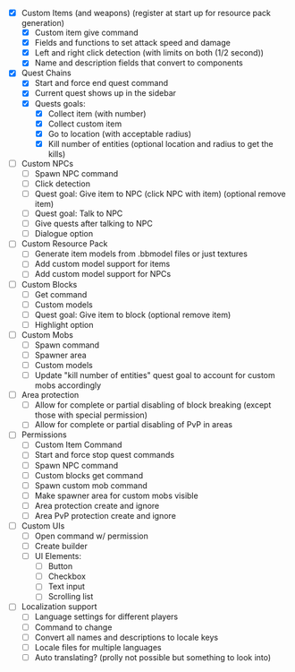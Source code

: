 
 - [x] Custom Items (and weapons) (register at start up for resource pack generation)
   - [x] Custom item give command
   - [x] Fields and functions to set attack speed and damage
   - [x] Left and right click detection (with limits on both (1/2 second))
   - [x] Name and description fields that convert to components
 - [x] Quest Chains
   - [x] Start and force end quest command
   - [x] Current quest shows up in the sidebar
   - [x] Quests goals:
     - [x] Collect item (with number)
     - [x] Collect custom item
     - [x] Go to location (with acceptable radius)
     - [x] Kill number of entities (optional location and radius to get the kills)
 - [ ] Custom NPCs
   - [ ] Spawn NPC command
   - [ ] Click detection
   - [ ] Quest goal: Give item to NPC (click NPC with item) (optional remove item)
   - [ ] Quest goal: Talk to NPC
   - [ ] Give quests after talking to NPC
   - [ ] Dialogue option
 - [ ] Custom Resource Pack
   - [ ] Generate item models from .bbmodel files or just textures
   - [ ] Add custom model support for items
   - [ ] Add custom model support for NPCs
 - [ ] Custom Blocks
   - [ ] Get command
   - [ ] Custom models
   - [ ] Quest goal: Give item to block (optional remove item)
   - [ ] Highlight option
 - [ ] Custom Mobs
   - [ ] Spawn command
   - [ ] Spawner area
   - [ ] Custom models
   - [ ] Update "kill number of entities" quest goal to account for custom mobs accordingly
 - [ ] Area protection
   - [ ] Allow for complete or partial disabling of block breaking (except those with special permission)
   - [ ] Allow for complete or partial disabling of PvP in areas
 - [ ] Permissions
   - [ ] Custom Item Command
   - [ ] Start and force stop quest commands
   - [ ] Spawn NPC command
   - [ ] Custom blocks get command
   - [ ] Spawn custom mob command
   - [ ] Make spawner area for custom mobs visible
   - [ ] Area protection create and ignore
   - [ ] Area PvP protection create and ignore
 - [ ] Custom UIs
   - [ ] Open command w/ permission
   - [ ] Create builder
   - [ ] UI Elements:
      - [ ] Button
      - [ ] Checkbox
      - [ ] Text input
      - [ ] Scrolling list
 - [ ] Localization support
   - [ ] Language settings for different players
   - [ ] Command to change
   - [ ] Convert all names and descriptions to locale keys
   - [ ] Locale files for multiple languages
   - [ ] Auto translating? (prolly not possible but something to look into)